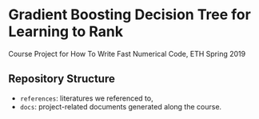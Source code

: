 # Gradient Boosting Decision Tree for Learning to Rank

Course Project for How To Write Fast Numerical Code, ETH Spring 2019

## Repository Structure

- `references`: literatures we referenced to,
- `docs`: project-related documents generated along the course.
